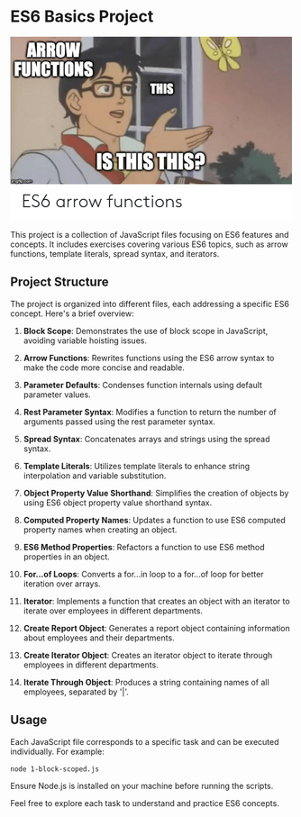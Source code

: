 # ES6 Basics Project

![Header Image](js.png)

This project is a collection of JavaScript files focusing on ES6 features and concepts. It includes exercises covering various ES6 topics, such as arrow functions, template literals, spread syntax, and iterators.

## Project Structure
The project is organized into different files, each addressing a specific ES6 concept. Here's a brief overview:

1. **Block Scope**: Demonstrates the use of block scope in JavaScript, avoiding variable hoisting issues.

2. **Arrow Functions**: Rewrites functions using the ES6 arrow syntax to make the code more concise and readable.

3. **Parameter Defaults**: Condenses function internals using default parameter values.

4. **Rest Parameter Syntax**: Modifies a function to return the number of arguments passed using the rest parameter syntax.

5. **Spread Syntax**: Concatenates arrays and strings using the spread syntax.

6. **Template Literals**: Utilizes template literals to enhance string interpolation and variable substitution.

7. **Object Property Value Shorthand**: Simplifies the creation of objects by using ES6 object property value shorthand syntax.

8. **Computed Property Names**: Updates a function to use ES6 computed property names when creating an object.

9. **ES6 Method Properties**: Refactors a function to use ES6 method properties in an object.

10. **For...of Loops**: Converts a for...in loop to a for...of loop for better iteration over arrays.

11. **Iterator**: Implements a function that creates an object with an iterator to iterate over employees in different departments.

12. **Create Report Object**: Generates a report object containing information about employees and their departments.

13. **Create Iterator Object**: Creates an iterator object to iterate through employees in different departments.

14. **Iterate Through Object**: Produces a string containing names of all employees, separated by '|'.

## Usage
Each JavaScript file corresponds to a specific task and can be executed individually. For example:

```
node 1-block-scoped.js
```
Ensure Node.js is installed on your machine before running the scripts.

Feel free to explore each task to understand and practice ES6 concepts.